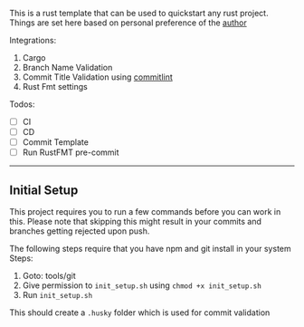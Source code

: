 This is a rust template that can be used to quickstart any rust project.
Things are set here based on personal preference of the [author](https://github.com/rctrj)

Integrations:
1. Cargo
2. Branch Name Validation
3. Commit Title Validation using [commitlint](https://github.com/conventional-changelog/commitlint)
4. Rust Fmt settings

Todos:
* [ ] CI
* [ ] CD
* [ ] Commit Template
* [ ] Run RustFMT pre-commit

---
## Initial Setup ##
This project requires you to run a few commands before you can work in this.
Please note that skipping this might result in your commits and branches getting rejected upon push.

The following steps require that you have npm and git install in your system
Steps:
1. Goto: tools/git
2. Give permission to `init_setup.sh` using `chmod +x init_setup.sh`
3. Run `init_setup.sh`

This should create a `.husky` folder which is used for commit validation